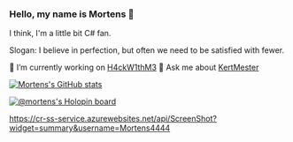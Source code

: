 ### Hello, my name is Mortens 👋

I think, I'm a little bit C# fan.

Slogan: I believe in perfection, but often we need to be satisfied with fewer.

🔭 I’m currently working on [H4ckW1thM3](https://play.google.com/store/apps/details?id=com.mortens.H4ckW1thM3&pli=1)
💬 Ask me about [KertMester](https://play.google.com/store/apps/details?id=com.mortens.kertmester&pli=1)

[![Mortens's GitHub stats](https://github-readme-stats.vercel.app/api?username=Mortens4444&theme=merko&show_icons=true&include_all_commits=true&disable_animations=false&langs_count=8)](https://github.com/Mortens4444/github-readme-stats)

[![@mortens's Holopin board](https://holopin.io/api/user/board?user=mortens)](https://holopin.io/@mortens)

<!--
**Mortens4444/Mortens4444** is a ✨ _special_ ✨ repository because its `README.md` (this file) appears on your GitHub profile.

Here are some ideas to get you started:

- 🔭 I’m currently working on ...
- 🌱 I’m currently learning ...
- 👯 I’m looking to collaborate on ...
- 🤔 I’m looking for help with ...
- 💬 Ask me about ...
- 📫 How to reach me: ...
- 😄 Pronouns: ...
- ⚡ Fun fact: ...
-->

https://cr-ss-service.azurewebsites.net/api/ScreenShot?widget=summary&username=Mortens4444
